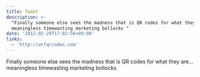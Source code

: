 ```yaml
---
title: Tweet
description: >-
  "Finally someone else sees the madness that is QR codes for what they are...
  meaningless timewasting marketing bollocks "
date: '2012-02-29T17:02:56+00:00'
links:
  - 'http://wtfqrcodes.com'
---
```

Finally someone else sees the madness that is QR codes for what they are... meaningless timewasting marketing bollocks 
